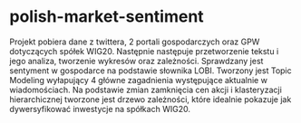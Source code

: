 # polish-market-sentiment
Projekt pobiera dane z twittera, 2 portali gospodarczych oraz GPW dotyczących spółek WIG20. 
Następnie następuje przetworzenie tekstu i jego analiza, tworzenie wykresów oraz zależności. 
Sprawdzany jest sentyment w gospodarce na podstawie słownika LOBI. 
Tworzony jest Topic Modeling wyłapujący 4 główne zagadnienia występujące aktualnie w wiadomościach. 
Na podstawie zmian zamknięcia cen akcji i klasteryzacji hierarchicznej tworzone jest drzewo zależności, które idealnie pokazuje jak dywersyfikować inwestycje na spółkach WIG20.
